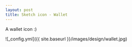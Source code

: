 ```yaml
---
layout: post
title: Sketch icon - Wallet
---
```


A wallet icon :)

![_config.yml]({{ site.baseurl }}/images/design/wallet.jpg)